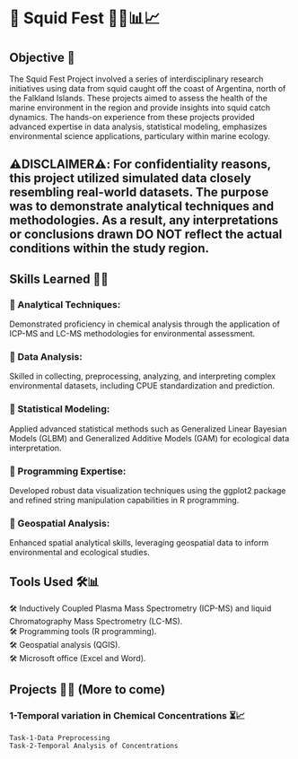# 🦑 Squid Fest 🦑🌊📊📈

## Objective 🎯

The Squid Fest Project involved a series of interdisciplinary research initiatives using data from squid caught off the coast of Argentina, north of the Falkland Islands. These projects aimed to assess the health of the marine environment in the region and provide insights into squid catch dynamics. The hands-on experience from these projects provided advanced expertise in data analysis, statistical modeling, emphasizes environmental science applications, particulary within marine ecology.


## **⚠️DISCLAIMER⚠️: For confidentiality reasons, this project utilized simulated data closely resembling real-world datasets. The purpose was to demonstrate analytical techniques and methodologies. As a result, any interpretations or conclusions drawn DO NOT reflect the actual conditions within the study region.**



## Skills Learned 👩‍💻 

### 🚀 Analytical Techniques: <br> 
 Demonstrated proficiency in chemical analysis through the application of ICP-MS and LC-MS methodologies for environmental assessment.<br>
### 🚀 Data Analysis: <br>
 Skilled in collecting, preprocessing, analyzing, and interpreting complex environmental datasets, including CPUE standardization and prediction.<br>
### 🚀 Statistical Modeling: <br>
 Applied advanced statistical methods such as Generalized Linear Bayesian Models (GLBM) and Generalized Additive Models (GAM) for ecological data interpretation.<br>
### 🚀 Programming Expertise: <br> 
 Developed robust data visualization techniques using the ggplot2 package and refined string manipulation capabilities in R programming.<br>
### 🚀 Geospatial Analysis: <br>
 Enhanced spatial analytical skills, leveraging geospatial data to inform environmental and ecological studies.


## Tools Used 🛠️📊 

🛠️ Inductively Coupled Plasma Mass Spectrometry (ICP-MS) and liquid Chromatography Mass Spectrometry (LC-MS). <br>
🛠️ Programming tools (R programming).  <br>
🛠️ Geospatial analysis (QGIS).  <br>
🛠️ Microsoft office (Excel and Word).  <br>

## Projects 🦑🌊 (More to come) <br>
### 1-Temporal variation in Chemical Concentrations ⏳📈 <br>
    Task-1-Data Preprocessing
    Task-2-Temporal Analysis of Concentrations


